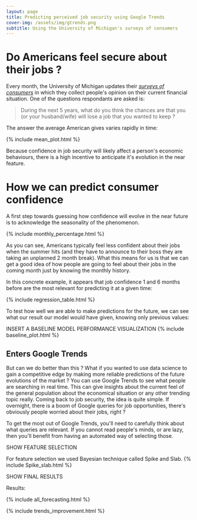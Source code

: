 ```yaml
---
layout: page
title: Predicting perceived job security using Google Trends
cover-img: /assets/img/gtrends.png
subtitle: Using the University of Michigan's surveys of consumers
---
```


# Do Americans feel secure about their jobs ?
Every month, the University of Michigan updates their *[surveys of consumers](https://data.sca.isr.umich.edu/data-archive/mine.php "Link to the surveys")* in which they collect people's opinion on their current financial situation. One of the questions respondants are asked is:
>During the next 5 years, what do you think the chances are that you (or your husband/wife) will lose a job that you wanted to keep ?

The answer the average American gives varies rapidly in time:

{% include mean_plot.html %}

Because confidence in job security will likely affect a person's economic behaviours, there is a high incentive to anticipate it's evolution in the near feature. 

# How we can predict consumer confidence
A first step towards guessing how confidence will evolve in the near future is to acknowledge the seasonality of the phenomenon. 

{% include monthly_percentage.html %}

As you can see, Americans typically feel less confident about their jobs when the summer hits (and they have to announce to their boss they are taking an unplanned 2 month break). What this means for us is that we can get a good idea of how people are going to feel about their jobs in the coming month just by knowing the monthly history. 

In this concrete example, it appears that job confidence 1 and 6 months before are the most relevant for predicting it at a given time:    

{% include regression_table.html %}

To test how well we are able to make predictions for the future, we can see what our result our model would have given, knowing only previous values: 

INSERT A BASELINE MODEL PERFORMANCE VISUALIZATION
{% include baseline_plot.html %}

## Enters Google Trends
But can we do better than this ? What if you wanted to use data science to gain a competitive edge by making more reliable predictions of the future evolutions of the market ?
You can use Google Trends to see what people are searching in real time. This can give insights about the current feel of the general population about the economical situation or any other trending topic really. Coming back to job security, the idea is quite simple. If overnight, there is a boom of Google queries for job opportunities, there's obviously people worried about their jobs, right ?

To get the most out of Google Trends, you'll need to carefully think about what queries are relevant. If you cannot read people's minds, or are lazy, then you'll benefit from having an automated way of selecting those. 


SHOW FEATURE SELECTION

For feature selection we used Bayesian technique called Spike and Slab. 
{% include Spike_slab.html %}

SHOW FINAL RESULTS

Results:


{% include all_forecasting.html %}

{% include trends_improvement.html %}


